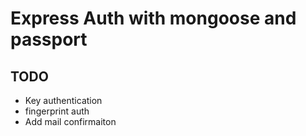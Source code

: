 # Express Auth with mongoose and passport

## TODO

-   Key authentication
-   fingerprint auth
-   Add mail confirmaiton
